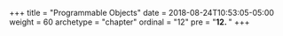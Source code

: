 +++
title = "Programmable Objects"
date = 2018-08-24T10:53:05-05:00
weight = 60
archetype = "chapter"
ordinal = "12"
pre = "<b>12. </b>"
+++



